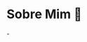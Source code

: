 # Sobre Mim 🦁

<!--
**kauefelle/kauefelle** is a ✨ _special_ ✨ repository because its `README.md` (this file) appears on your GitHub profile.

Here are some ideas to get you started:

- 🔭 I’m currently working on ...
- 🌱 I’m currently learning ...
- 👯 I’m looking to collaborate on ...
- 🤔 I’m looking for help with ...
- 💬 Ask me about ...
- 📫 How to reach me: ...
- 😄 Pronouns: ...
- ⚡ Fun fact: ...
-->

-[](https://media.tenor.com/f9eBb3LV0O8AAAAM/neymar-neymar-jr.gif)  
